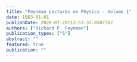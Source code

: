 ```yaml
---
title: "Feynman Lectures on Physics - Volume 1"
date: 1963-01-01
publishDate: 2020-07-20T12:53:33.850736Z
authors: ["Richard P. Feynman"]
publication_types: ["5"]
abstract: ""
featured: true
publication: ""
---
```


